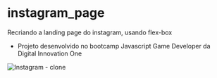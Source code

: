 # instagram_page
Recriando a landing page do instagram, usando flex-box

- Projeto desenvolvido no bootcamp Javascript Game Developer da Digital Innovation One 

![Instagram - clone](https://user-images.githubusercontent.com/45838303/121207583-c94a6680-c84f-11eb-8556-f800ef6f13fa.jpg)

